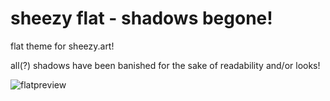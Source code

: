 # sheezy flat - shadows begone!
flat theme for sheezy.art!

all(?) shadows have been banished for the sake of readability and/or looks!

![flatpreview](https://user-images.githubusercontent.com/35883871/140599825-10910e77-4867-4974-8250-051189aa4f3d.png)
